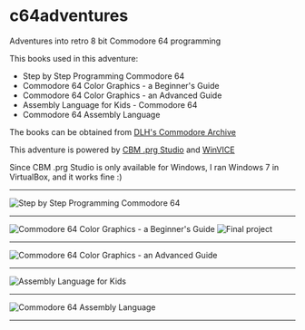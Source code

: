 # c64adventures
Adventures into retro 8 bit Commodore 64 programming

This books used in this adventure:

* Step by Step Programming Commodore 64
* Commodore 64 Color Graphics - a Beginner's Guide
* Commodore 64 Color Graphics - an Advanced Guide
* Assembly Language for Kids - Commodore 64
* Commodore 64 Assembly Language


The books can be obtained from [DLH's Commodore Archive][bombjack]


This adventure is powered by [CBM .prg Studio][cbmstudio] and [WinVICE][winvice]


Since CBM .prg Studio is only available for Windows, I ran Windows 7 in VirtualBox, and it works fine :)


-----------------------------

![Step by Step Programming Commodore 64][book1n2]

-----------------------------

![Commodore 64 Color Graphics - a Beginner's Guide][cgraphicsb]
![Final project][boat]

-----------------------------

![Commodore 64 Color Graphics - an Advanced Guide][cgraphicsa]

-----------------------------

![Assembly Language for Kids][asm4kids]

-----------------------------

![Commodore 64 Assembly Language][c64asmlang]

-----------------------------
[book1n2]: https://github.com/jacmoe/c64adventures/raw/master/book1n2.jpg "Step by Step Programming Commodore 64"
[cgraphicsb]: https://github.com/jacmoe/c64adventures/raw/master/cgraphicsb.jpg "Commodore 64 Color Graphics - a Beginner's Guide"
[asm4kids]: https://github.com/jacmoe/c64adventures/raw/master/asm4kids.jpg "Assembly Language for Kids Commodore 64"
[c64asmlang]: https://github.com/jacmoe/c64adventures/raw/master/c64asmlang.jpg "Commodore 64 Assembly Language"

[boat]: https://github.com/jacmoe/c64adventures/raw/master/C64ColorGraphics/1beginner/boat.png "Final beginner's project"
[cgraphicsa]: https://github.com/jacmoe/c64adventures/raw/master/cgraphicsa.jpg "Commodore 64 Color Graphics - an Advanced Guide"
[bombjack]: http://www.bombjack.org/commodore/books.htm "DLH's Commodore Archive"
[cbmstudio]: http://www.ajordison.co.uk/index.html "CBM .prg Studio"
[winvice]: http://vice-emu.sourceforge.net/windows.html "WINVice"
